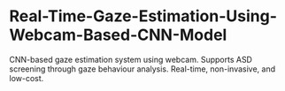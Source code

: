 # Real-Time-Gaze-Estimation-Using-Webcam-Based-CNN-Model
CNN-based gaze estimation system using webcam. Supports ASD screening through gaze behaviour analysis. Real-time, non-invasive, and low-cost.
